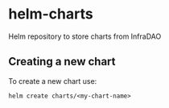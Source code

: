 # helm-charts

Helm repository to store charts from InfraDAO

## Creating a new chart

To create a new chart use:

    helm create charts/<my-chart-name>